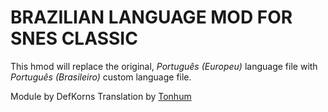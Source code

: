 # BRAZILIAN LANGUAGE MOD FOR SNES CLASSIC

This hmod will replace the original, *Português (Europeu)* language file with *Português (Brasileiro)* custom language file.

Module by DefKorns
Translation by [Tonhum](https://www.reddit.com/user/Tonhum)